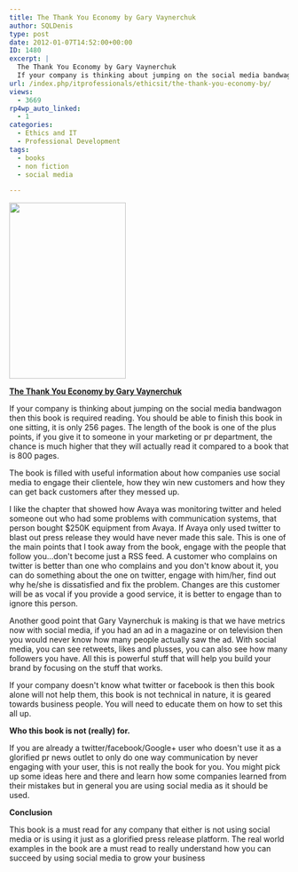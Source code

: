 ```yaml
---
title: The Thank You Economy by Gary Vaynerchuk
author: SQLDenis
type: post
date: 2012-01-07T14:52:00+00:00
ID: 1480
excerpt: |
  The Thank You Economy by Gary Vaynerchuk
  If your company is thinking about jumping on the social media bandwagon then this book is required reading. You should be able to finish this book in one sitting, it is only 256 pages. The length of the book is&hellip;
url: /index.php/itprofessionals/ethicsit/the-thank-you-economy-by/
views:
  - 3669
rp4wp_auto_linked:
  - 1
categories:
  - Ethics and IT
  - Professional Development
tags:
  - books
  - non fiction
  - social media

---
```

<div class="image_block">
  <a href="https://lessthandot.z19.web.core.windows.net/wp-content/uploads/blogs/ITProfessionals/Books/TheThankYouEconomy.jpg?mtime=1325953427"><img alt="" src="https://lessthandot.z19.web.core.windows.net/wp-content/uploads/blogs/ITProfessionals/Books/TheThankYouEconomy.jpg?mtime=1325953427" width="210" height="317" /></a>
</div>

**[The Thank You Economy by Gary Vaynerchuk][1]**
  
If your company is thinking about jumping on the social media bandwagon then this book is required reading. You should be able to finish this book in one sitting, it is only 256 pages. The length of the book is one of the plus points, if you give it to someone in your marketing or pr department, the chance is much higher that they will actually read it compared to a book that is 800 pages.

The book is filled with useful information about how companies use social media to engage their clientele, how they win new customers and how they can get back customers after they messed up.

I like the chapter that showed how Avaya was monitoring twitter and heled someone out who had some problems with communication systems, that person bought $250K equipment from Avaya. If Avaya only used twitter to blast out press release they would have never made this sale. This is one of the main points that I took away from the book, engage with the people that follow you...don't become just a RSS feed. A customer who complains on twitter is better than one who complains and you don't know about it, you can do something about the one on twitter, engage with him/her, find out why he/she is dissatisfied and fix the problem. Changes are this customer will be as vocal if you provide a good service, it is better to engage than to ignore this person.

Another good point that Gary Vaynerchuk is making is that we have metrics now with social media, if you had an ad in a magazine or on television then you would never know how many people actually saw the ad. With social media, you can see retweets, likes and plusses, you can also see how many followers you have. All this is powerful stuff that will help you build your brand by focusing on the stuff that works.

If your company doesn't know what twitter or facebook is then this book alone will not help them, this book is not technical in nature, it is geared towards business people. You will need to educate them on how to set this all up.

**Who this book is not (really) for.**
  
If you are already a twitter/facebook/Google+ user who doesn't use it as a glorified pr news outlet to only do one way communication by never engaging with your user, this is not really the book for you. You might pick up some ideas here and there and learn how some companies learned from their mistakes but in general you are using social media as it should be used.

**Conclusion**
  
This book is a must read for any company that either is not using social media or is using it just as a glorified press release platform. The real world examples in the book are a must read to really understand how you can succeed by using social media to grow your business

 [1]: http://www.amazon.com/gp/product/0061914185/ref=as_li_ss_tl?ie=UTF8&tag=sql08-20&linkCode=as2&camp=1789&creative=390957&creativeASIN=0061914185